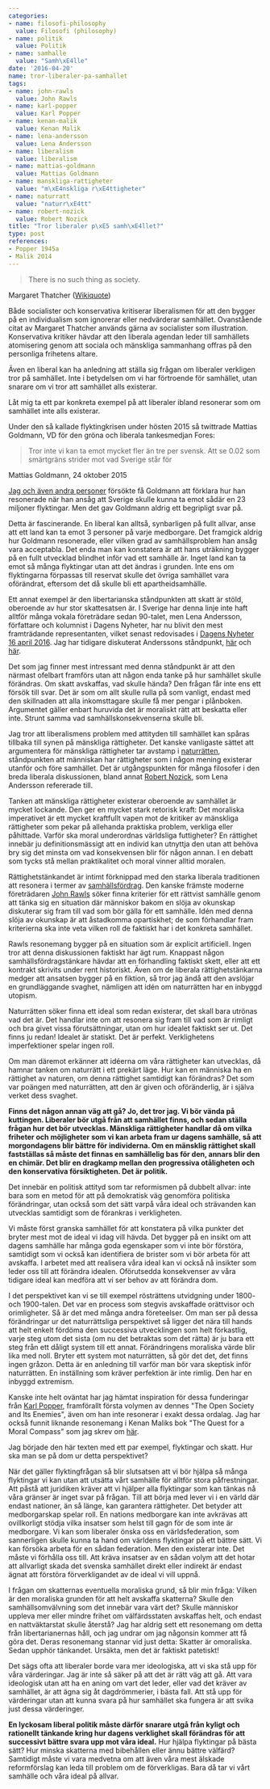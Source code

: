```yaml
---
categories:
- name: filosofi-philosophy
  value: Filosofi (philosophy)
- name: politik
  value: Politik
- name: samhalle
  value: "Samh\xE4lle"
date: '2016-04-20'
name: tror-liberaler-pa-samhallet
tags:
- name: john-rawls
  value: John Rawls
- name: karl-popper
  value: Karl Popper
- name: kenan-malik
  value: Kenan Malik
- name: lena-andersson
  value: Lena Andersson
- name: liberalism
  value: liberalism
- name: mattias-goldmann
  value: Mattias Goldmann
- name: manskliga-rattigheter
  value: "m\xE4nskliga r\xE4ttigheter"
- name: naturratt
  value: "naturr\xE4tt"
- name: robert-nozick
  value: Robert Nozick
title: "Tror liberaler p\xE5 samh\xE4llet?"
type: post
references:
- Popper 1945a
- Malik 2014
---
```

> There is no such thing as society.

Margaret Thatcher ([Wikiquote](https://en.wikiquote.org/wiki/Margaret_Thatcher))

Både socialister och konservativa kritiserar liberalismen för att den bygger på en individualism som ignorerar eller nedvärderar samhället. Ovanstående citat av Margaret Thatcher används gärna av socialister som illustration. Konservativa kritiker hävdar att den liberala agendan leder till samhällets atomisering genom att sociala och mänskliga sammanhang offras på den personliga frihetens altare.

Även en liberal kan ha anledning att ställa sig frågan om liberaler verkligen tror på samhället. Inte i betydelsen om vi har förtroende för samhället, utan snarare om vi tror att samhället alls existerar.

Låt mig ta ett par konkreta exempel på att liberaler ibland resonerar som om samhället inte alls existerar.

Under den så kallade flyktingkrisen under hösten 2015 så twittrade Mattias Goldmann, VD för den gröna och liberala tankesmedjan Fores:

> Tror inte vi kan ta emot mycket fler än tre per svensk. Att se 0.02 som smärtgräns strider mot vad Sverige står för

Mattias Goldmann, 24 oktober 2015

[Jag och även andra personer](/2015/10/24/mattias-goldmanns-obegripliga-lattsinne-om-invandringen/) försökte få Goldmann att förklara hur han resonerade när han ansåg att Sverige skulle kunna ta emot sådär en 23 miljoner flyktingar. Men det gav Goldmann aldrig ett begripligt svar på.

Detta är fascinerande. En liberal kan alltså, synbarligen på fullt allvar, anse att ett land kan ta emot 3 personer på varje medborgare. Det framgick aldrig hur Goldmann resonerade, eller vilken grad av samhällsproblem han ansåg vara acceptabla. Det enda man kan konstatera är att hans uträkning bygger på en fullt utvecklad blindhet inför vad ett samhälle är. Inget land kan ta emot så många flyktingar utan att det ändras i grunden. Inte ens om flyktingarna förpassas till reservat skulle det övriga samhället vara oförändrat, eftersom det då skulle bli ett apartheidsamhälle.

Ett annat exempel är den libertarianska ståndpunkten att skatt är stöld, oberoende av hur stor skattesatsen är. I Sverige har denna linje inte haft alltför många vokala företrädare sedan 90-talet, men Lena Andersson, författare och kolumnist i Dagens Nyheter, har nu blivit den mest framträdande representanten, vilket senast redovisades i [Dagens Nyheter 16 april 2016](http://www.dn.se/ledare/kolumner/lena-andersson-skatt-ar-den-sanna-girigheten/). Jag har tidigare diskuterat Anderssons ståndpunkt, [här](/2013/12/15/lena-andersson-faller-i-extremistfallan/) och [här](/2014/12/05/lena-andersson-vs-karl-popper/).

Det som jag finner mest intressant med denna ståndpunkt är att den närmast ofelbart framförs utan att någon enda tanke på hur samhället skulle förändras. Om skatt avskaffas, vad skulle hända? Den frågan får inte ens ett försök till svar. Det är som om allt skulle rulla på som vanligt, endast med den skillnaden att alla inkomsttagare skulle få mer pengar i plånboken. Argumentet gäller enbart huruvida det är moraliskt rätt att beskatta eller inte. Strunt samma vad samhällskonsekvenserna skulle bli.

Jag tror att liberalismens problem med attityden till samhället kan spåras tillbaka till synen på mänskliga rättigheter. Det kanske vanligaste sättet att argumentera för mänskliga rättigheter tar avstamp i [naturrätten](https://sv.wikipedia.org/wiki/Naturr%C3%A4tt), ståndpunkten att människan har rättigheter som i någon mening existerar utanför och före samhället. Det är utgångspunkten för många filosofer i den breda liberala diskussionen, bland annat [Robert Nozick](https://en.wikipedia.org/wiki/Robert_Nozick), som Lena Andersson refererade till.

Tanken att mänskliga rättigheter existerar oberoende av samhället är mycket lockande. Den ger en mycket stark retorisk kraft: Det moraliska imperativet är ett mycket kraftfullt vapen mot de kritiker av mänskliga rättigheter som pekar på allehanda praktiska problem, verkliga eller påhittade. Varför ska moral underordnas världsliga futtigheter? En rättighet innebär ju definitionsmässigt att en individ kan utnyttja den utan att behöva bry sig det minsta om vad konsekvensen blir för någon annan. I en debatt som tycks stå mellan praktikalitet och moral vinner alltid moralen.

Rättighetstänkandet är intimt förknippad med den starka liberala traditionen att resonera i termer av [samhällsfördrag](https://en.wikipedia.org/wiki/Social_contract). Den kanske främste moderne företrädaren [John Rawls](https://en.wikipedia.org/wiki/John_Rawls) söker finna kriterier för ett rättvist samhälle genom att tänka sig en situation där människor bakom en slöja av okunskap diskuterar sig fram till vad som bör gälla för ett samhälle. Idén med denna slöja av okunskap är att åstadkomma opartiskhet; de som förhandlar fram kriterierna ska inte veta vilken roll de faktiskt har i det konkreta samhället.

Rawls resonemang bygger på en situation som är explicit artificiell. Ingen tror att denna diskussionen faktiskt har ägt rum. Knappast någon samhällsfördragstänkare hävdar att en förhandling faktiskt skett, eller att ett kontrakt skrivits under rent historiskt. Även om de liberala rättighetstänkarna medger att ansatsen bygger på en fiktion, så tror jag ändå att den avslöjar en grundläggande svaghet, nämligen att idén om naturrätten har en inbyggd utopism.

Naturrätten söker finna ett ideal som redan existerar, det skall bara utrönas vad det är. Det handlar inte om att resonera sig fram till vad som är rimligt och bra givet vissa förutsättningar, utan om hur idealet faktiskt ser ut. Det finns ju redan! Idealet är statiskt. Det är perfekt. Verklighetens imperfektioner spelar ingen roll.

Om man däremot erkänner att idéerna om våra rättigheter kan utvecklas, då hamnar tanken om naturrätt i ett prekärt läge. Hur kan en människa ha en rättighet av naturen, om denna rättighet samtidigt kan förändras? Det som var poängen med naturrätten, att den är given och oföränderlig, är i själva verket dess svaghet.

**Finns det någon annan väg att gå? Jo, det tror jag. Vi bör vända på kuttingen. Liberaler bör utgå från att samhället finns, och sedan ställa frågan hur det bör utvecklas. Mänskliga rättigheter handlar då om vilka friheter och möjligheter som vi kan arbeta fram ur dagens samhälle, så att morgondagens blir bättre för individerna. Om en mänsklig rättighet skall fastställas så måste det finnas en samhällelig bas för den, annars blir den en chimär. Det blir en dragkamp mellan den progressiva otåligheten och den konservativa försiktigheten. Det är politik.**

Det innebär en politisk attityd som tar reformismen på dubbelt allvar: inte bara som en metod för att på demokratisk väg genomföra politiska förändringar, utan också som det sätt varpå våra ideal och strävanden kan utvecklas samtidigt som de förankras i verkligheten.

Vi måste först granska samhället för att konstatera på vilka punkter det bryter mest mot de ideal vi idag vill hävda. Det bygger på en insikt om att dagens samhälle har många goda egenskaper som vi inte bör förstöra, samtidigt som vi också kan identifiera de brister som vi bör arbeta för att avskaffa. I arbetet med att realisera våra ideal kan vi också nå insikter som leder oss till att förändra idealen. Oförutsedda konsekvenser av våra tidigare ideal kan medföra att vi ser behov av att förändra dom.

I det perspektivet kan vi se till exempel rösträttens utvidgning under 1800- och 1900-talen. Det var en process som stegvis avskaffade orättvisor och orimligheter. Så är det med många andra företeelser. Om man ser på dessa förändringar ur det naturrättsliga perspektivet så ligger det nära till hands att helt enkelt fördöma den successiva utvecklingen som helt förkastlig, varje steg utom det sista (om nu det betraktas som det rätta) är ju bara ett steg från ett dåligt system till ett annat. Förändringens moraliska värde blir lika med noll. Bryter ett system mot naturrätten, så gör det det, det finns ingen gråzon. Detta är en anledning till varför man bör vara skeptisk inför naturrätten. En inställning som kräver perfektion är inte rimlig. Den har en inbyggd extremism.

Kanske inte helt oväntat har jag hämtat inspiration för dessa funderingar från [Karl Popper](/karl-popper/), framförallt första volymen av dennes "The Open Society and Its Enemies", även om han inte resonerar i exakt dessa ordalag. Jag har också funnit liknande resonemang i Kenan Maliks bok "The Quest for a Moral Compass" som jag skrev om [här](/2015/02/15/maste-lasas-kenan-maliks-bok-om-moralfilosofins-historia/).

Jag började den här texten med ett par exempel, flyktingar och skatt. Hur ska man se på dom ur detta perspektivet?

När det gäller flyktingfrågan så blir slutsatsen att vi bör hjälpa så många flyktingar vi kan utan att utsätta vårt samhälle för alltför stora påfrestningar. Att påstå att juridiken kräver att vi hjälper alla flyktingar som kan tänkas nå våra gränser är inget svar på frågan. Till att börja med lever vi i en värld där endast nationer, än så länge, kan garantera rättigheter. Det betyder att medborgarskap spelar roll. En nations medborgare kan inte avkrävas att ovillkorligt stödja vilka insatser som helst till gagn för de som inte är medborgare. Vi kan som liberaler önska oss en världsfederation, som sannerligen skulle kunna ta hand om världens flyktingar på ett bättre sätt. Vi kan försöka arbeta för en sådan federation. Men den existerar inte. Det måste vi förhålla oss till. Att kräva insatser av en sådan volym att det hotar att allvarligt skada det svenska samhället direkt eller indirekt är endast ägnat att förstöra förverkligandet av de ideal vi vill uppnå.

I frågan om skatternas eventuella moraliska grund, så blir min fråga: Vilken är den moraliska grunden för att helt avskaffa skatterna? Skulle den samhällsomvälvning som det innebär vara värt det? Skulle människor uppleva mer eller mindre frihet om välfärdsstaten avskaffas helt, och endast en nattväktarstat skulle återstå? Jag har aldrig sett ett resonemang om detta från libertarianernas håll, och jag undrar om jag någonsin kommer att få göra det. Deras resonemang stannar vid just detta: Skatter är omoraliska. Sedan upphör tänkandet. Ursäkta, men det är faktiskt patetiskt!

Det sägs ofta att liberaler borde vara mer ideologiska, att vi ska stå upp för våra värderingar. Jag är inte så säker på att det är rätt väg att gå. Att vara ideologisk utan att ha en aning om vart det leder, eller vad det kräver av samhället, är att ägna sig åt dagdrömmerier, i bästa fall. Att stå upp för värderingar utan att kunna svara på hur samhället ska fungera är att svika just dessa värderinger.

**En lyckosam liberal politik måste därför snarare utgå från kyligt och rationellt tänkande kring hur dagens verklighet skall förändras för att successivt bättre svara upp mot våra ideal.** Hur hjälpa flyktingar på bästa sätt? Hur minska skatterna med bibehållen eller ännu bättre välfärd? Samtidigt måste vi vara medvetna om att även våra mest älskade reformförslag kan leda till problem om de förverkligas. Bara då tar vi vårt samhälle och våra ideal på allvar.
